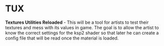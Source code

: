 # TUX
**Textures Utilities Reloaded** - This will be a tool for artists to test their textures and mess with its values in game. The goal is to allow the artist to know the correct settings for the ksp2 shader so that later he can create a config file that will be read once the material is loaded.
